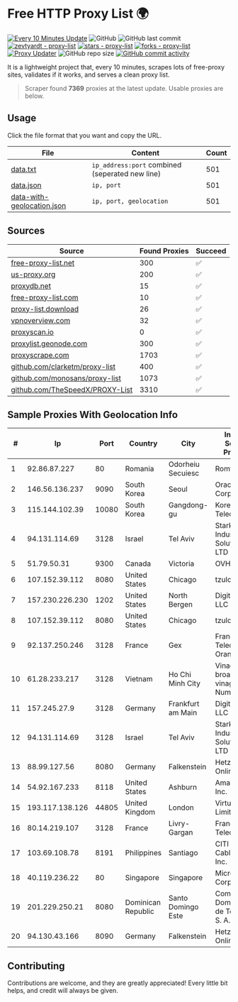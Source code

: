 
# Free HTTP Proxy List 🌍

[![Every 10 Minutes Update](https://github.com/mertguvencli/http-proxy-list/actions/workflows/main.yml/badge.svg?branch=main)](https://github.com/mertguvencli/http-proxy-list/actions/workflows/main.yml)
![GitHub](https://img.shields.io/github/license/mertguvencli/http-proxy-list)
![GitHub last commit](https://img.shields.io/github/last-commit/mertguvencli/http-proxy-list)
[![zevtyardt - proxy-list](https://img.shields.io/static/v1?label=zevtyardt&message=proxy-list&color=blue&logo=github)](https://github.com/zevtyardt/proxy-list "Go to GitHub repo")
[![stars - proxy-list](https://img.shields.io/github/stars/zevtyardt/proxy-list?style=social)](https://github.com/zevtyardt/proxy-list)
[![forks - proxy-list](https://img.shields.io/github/forks/zevtyardt/proxy-list?style=social)](https://github.com/zevtyardt/proxy-list)
[![Proxy Updater](https://github.com/zevtyardt/proxy-list/workflows/Proxy%20Updater/badge.svg)](https://github.com/zevtyardt/proxy-list/actions?query=workflow:"Proxy+Updater")
![GitHub repo size](https://img.shields.io/github/repo-size/zevtyardt/proxy-list)
[![GitHub commit activity](https://img.shields.io/github/commit-activity/m/zevtyardt/proxy-list?logo=commits)](https://github.com/zevtyardt/proxy-list/commits/main)

It is a lightweight project that, every 10 minutes, scrapes lots of free-proxy sites, validates if it works, and serves a clean proxy list.

> Scraper found **7369** proxies at the latest update. Usable proxies are below.

## Usage

Click the file format that you want and copy the URL.

|File|Content|Count|
|----|-------|-----|
|[data.txt](https://raw.githubusercontent.com/mertguvencli/http-proxy-list/main/proxy-list/data.txt)|`ip_address:port` combined (seperated new line)|501|
|[data.json](https://raw.githubusercontent.com/mertguvencli/http-proxy-list/main/proxy-list/data.json)|`ip, port`|501|
|[data-with-geolocation.json](https://raw.githubusercontent.com/mertguvencli/http-proxy-list/main/proxy-list/data-with-geolocation.json)|`ip, port, geolocation`|501|

## Sources

|Source|Found Proxies|Succeed|
|------|-------------|-------|
|[free-proxy-list.net](https://free-proxy-list.net)|300|✅|
|[us-proxy.org](https://www.us-proxy.org)|200|✅|
|[proxydb.net](http://proxydb.net)|15|✅|
|[free-proxy-list.com](https://free-proxy-list.com/?page=&port=&type%5B%5D=http&type%5B%5D=https&up_time=0&search=Search)|10|✅|
|[proxy-list.download](https://www.proxy-list.download/HTTP)|26|✅|
|[vpnoverview.com](https://vpnoverview.com/privacy/anonymous-browsing/free-proxy-servers)|32|✅|
|[proxyscan.io](https://www.proxyscan.io)|0|✅|
|[proxylist.geonode.com](https://proxylist.geonode.com/api/proxy-list?limit=300&page=1&sort_by=lastChecked&sort_type=desc&protocols=http,https)|300|✅|
|[proxyscrape.com](https://api.proxyscrape.com/v2/?request=displayproxies&protocol=http&timeout=10000&country=all&ssl=all&anonymity=all)|1703|✅|
|[github.com/clarketm/proxy-list](https://raw.githubusercontent.com/clarketm/proxy-list/master/proxy-list-raw.txt)|400|✅|
|[github.com/monosans/proxy-list](https://raw.githubusercontent.com/monosans/proxy-list/main/proxies/http.txt)|1073|✅|
|[github.com/TheSpeedX/PROXY-List](https://raw.githubusercontent.com/TheSpeedX/PROXY-List/master/http.txt)|3310|✅|


## Sample Proxies With Geolocation Info

|#|Ip|Port|Country|City|Internet Service Provider|
|-|--|----|-------|----|-------------------------|
|1|92.86.87.227|80|Romania|Odorheiu Secuiesc|Romtelecom|
|2|146.56.136.237|9090|South Korea|Seoul|Oracle Corporation|
|3|115.144.102.39|10080|South Korea|Gangdong-gu|Korea Telecom|
|4|94.131.114.69|3128|Israel|Tel Aviv|Stark Industries Solutions LTD|
|5|51.79.50.31|9300|Canada|Victoria|OVH SAS|
|6|107.152.39.112|8080|United States|Chicago|tzulo, inc.|
|7|157.230.226.230|1202|United States|North Bergen|DigitalOcean, LLC|
|8|107.152.39.112|8080|United States|Chicago|tzulo, inc.|
|9|92.137.250.246|3128|France|Gex|France Telecom Orange|
|10|61.28.233.217|3128|Vietnam|Ho Chi Minh City|Vinadata broadcast via vinagame AS Number|
|11|157.245.27.9|3128|Germany|Frankfurt am Main|DigitalOcean, LLC|
|12|94.131.114.69|3128|Israel|Tel Aviv|Stark Industries Solutions LTD|
|13|88.99.127.56|8080|Germany|Falkenstein|Hetzner Online GmbH|
|14|54.92.167.233|8118|United States|Ashburn|Amazon.com, Inc.|
|15|193.117.138.126|44805|United Kingdom|London|Virtual1 Limited|
|16|80.14.219.107|3128|France|Livry-Gargan|France Telecom|
|17|103.69.108.78|8191|Philippines|Santiago|CITI Cableworld Inc.|
|18|40.119.236.22|80|Singapore|Singapore|Microsoft Corporation|
|19|201.229.250.21|8080|Dominican Republic|Santo Domingo Este|Compañía Dominicana de Teléfonos S. A.|
|20|94.130.43.166|8090|Germany|Falkenstein|Hetzner Online GmbH|



## Contributing

Contributions are welcome, and they are greatly appreciated! Every
little bit helps, and credit will always be given.

